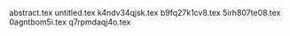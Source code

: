 abstract.tex
untitled.tex
k4ndv34qjsk.tex
b9fq27k1cv8.tex
5irh807te08.tex
0agntbom5i.tex
q7rpmdaqj4o.tex